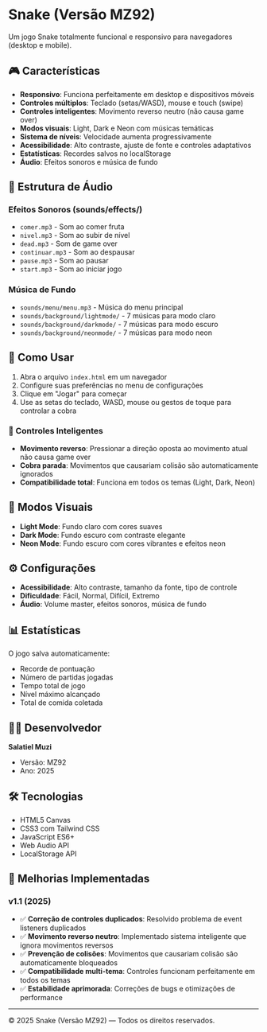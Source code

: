 # Snake (Versão MZ92)

Um jogo Snake totalmente funcional e responsivo para navegadores (desktop e mobile).

## 🎮 Características

- **Responsivo**: Funciona perfeitamente em desktop e dispositivos móveis
- **Controles múltiplos**: Teclado (setas/WASD), mouse e touch (swipe)
- **Controles inteligentes**: Movimento reverso neutro (não causa game over)
- **Modos visuais**: Light, Dark e Neon com músicas temáticas
- **Sistema de níveis**: Velocidade aumenta progressivamente
- **Acessibilidade**: Alto contraste, ajuste de fonte e controles adaptativos
- **Estatísticas**: Recordes salvos no localStorage
- **Áudio**: Efeitos sonoros e música de fundo

## 🎵 Estrutura de Áudio

### Efeitos Sonoros (sounds/effects/)
- `comer.mp3` - Som ao comer fruta
- `nivel.mp3` - Som ao subir de nível
- `dead.mp3` - Som de game over
- `continuar.mp3` - Som ao despausar
- `pause.mp3` - Som ao pausar
- `start.mp3` - Som ao iniciar jogo

### Música de Fundo
- `sounds/menu/menu.mp3` - Música do menu principal
- `sounds/background/lightmode/` - 7 músicas para modo claro
- `sounds/background/darkmode/` - 7 músicas para modo escuro
- `sounds/background/neonmode/` - 7 músicas para modo neon

## 🚀 Como Usar

1. Abra o arquivo `index.html` em um navegador
2. Configure suas preferências no menu de configurações
3. Clique em "Jogar" para começar
4. Use as setas do teclado, WASD, mouse ou gestos de toque para controlar a cobra

### 🎯 Controles Inteligentes

- **Movimento reverso**: Pressionar a direção oposta ao movimento atual não causa game over
- **Cobra parada**: Movimentos que causariam colisão são automaticamente ignorados
- **Compatibilidade total**: Funciona em todos os temas (Light, Dark, Neon)

## 🎨 Modos Visuais

- **Light Mode**: Fundo claro com cores suaves
- **Dark Mode**: Fundo escuro com contraste elegante
- **Neon Mode**: Fundo escuro com cores vibrantes e efeitos neon

## ⚙️ Configurações

- **Acessibilidade**: Alto contraste, tamanho da fonte, tipo de controle
- **Dificuldade**: Fácil, Normal, Difícil, Extremo
- **Áudio**: Volume master, efeitos sonoros, música de fundo

## 📊 Estatísticas

O jogo salva automaticamente:
- Recorde de pontuação
- Número de partidas jogadas
- Tempo total de jogo
- Nível máximo alcançado
- Total de comida coletada

## 👨‍💻 Desenvolvedor

**Salatiel Muzi**
- Versão: MZ92
- Ano: 2025

## 🛠️ Tecnologias

- HTML5 Canvas
- CSS3 com Tailwind CSS
- JavaScript ES6+
- Web Audio API
- LocalStorage API

## 🔧 Melhorias Implementadas

### v1.1 (2025)
- ✅ **Correção de controles duplicados**: Resolvido problema de event listeners duplicados
- ✅ **Movimento reverso neutro**: Implementado sistema inteligente que ignora movimentos reversos
- ✅ **Prevenção de colisões**: Movimentos que causariam colisão são automaticamente bloqueados
- ✅ **Compatibilidade multi-tema**: Controles funcionam perfeitamente em todos os temas
- ✅ **Estabilidade aprimorada**: Correções de bugs e otimizações de performance

---

© 2025 Snake (Versão MZ92) — Todos os direitos reservados.